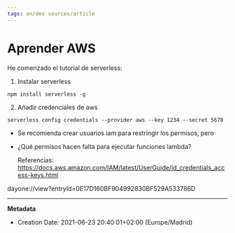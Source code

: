 ```yaml
---
tags: on/dev sources/article
---
```

# Aprender AWS

He comenzado el tutorial de serverless:

1. Instalar serverless


```
npm install serverless -g
```


2. Añadir  credenciales de aws
	

```
serverless config credentials --provider aws --key 1234 --secret 5678
```


- Se recomienda crear usuarios iam para restringir los permisos, pero
- ¿Qué permisos hacen falta para ejecutar funciones lambda?
	
	Referencias:
	https://docs.aws.amazon.com/IAM/latest/UserGuide/id_credentials_access-keys.html

dayone://view?entryId=0E17D160BF904992830BF529A533786D

---
**Metadata**
- Creation Date: 2021-06-23 20:40:01+02:00 (Europe/Madrid)
